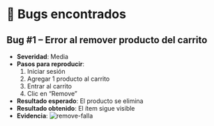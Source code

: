 # 🐞 Bugs encontrados

## Bug #1 – Error al remover producto del carrito
- **Severidad**: Media
- **Pasos para reproducir**:
  1. Iniciar sesión
  2. Agregar 1 producto al carrito
  3. Entrar al carrito
  4. Clic en “Remove”
- **Resultado esperado**: El producto se elimina
- **Resultado obtenido**: El ítem sigue visible
- **Evidencia**: ![remove-falla](./evidencias/remove-falla.png)
